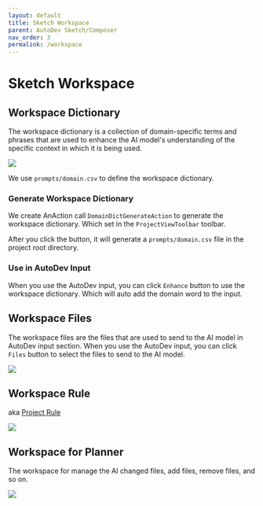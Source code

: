 ```yaml
---
layout: default
title: Sketch Workspace
parent: AutoDev Sketch/Composer
nav_order: 3
permalink: /workspace
---
```


# Sketch Workspace

## Workspace Dictionary 

The workspace dictionary is a collection of domain-specific terms and phrases that are used to enhance the AI model's
understanding of the specific context in which it is being used. 

![](https://unitmesh.cc/auto-dev/workspace-enhance.png)

We use `prompts/domain.csv` to define the workspace dictionary.

### Generate Workspace Dictionary

We create AnAction call `DomainDictGenerateAction` to generate the workspace dictionary. Which set in the `ProjectViewToolbar`
toolbar.

After you click the button, it will generate a `prompts/domain.csv` file in the project root directory. 

### Use in AutoDev Input

When you use the AutoDev input, you can click `Enhance` button to use the workspace dictionary. Which will auto add the
domain word to the input.

## Workspace Files

The workspace files are the files that are used to send to the AI model in AutoDev input section. When you use the AutoDev input,
you can click `Files` button to select the files to send to the AI model.

![](https://unitmesh.cc/auto-dev/workspace-files.png)

## Workspace Rule

aka [Project Rule](/composer/project-rule)

![](https://unitmesh.cc/auto-dev/workspace-rule.png)

## Workspace for Planner

The workspace for manage the AI changed files, add files, remove files, and so on.

![](https://unitmesh.cc/auto-dev/workspace-changes.png)
